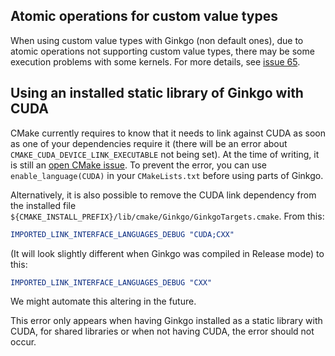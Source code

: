 ## Atomic operations for custom value types
When using custom value types with Ginkgo (non default ones), due to atomic operations not supporting custom value types, there may be some execution problems with some kernels. For more details, see [issue 65](https://github.com/ginkgo-project/ginkgo/issues/65).

## Using an installed static library of Ginkgo with CUDA

CMake currently requires to know that it needs to link against CUDA as soon as one of your dependencies require it (there will be an error about `CMAKE_CUDA_DEVICE_LINK_EXECUTABLE` not being set). At the time of writing, it is still an [open CMake issue](https://gitlab.kitware.com/cmake/cmake/issues/18614).
To prevent the error, you can use `enable_language(CUDA)` in your `CMakeLists.txt` before using parts of Ginkgo.

Alternatively, it is also possible to remove the CUDA link dependency from the installed file `${CMAKE_INSTALL_PREFIX}/lib/cmake/Ginkgo/GinkgoTargets.cmake`. From this:
```cmake
IMPORTED_LINK_INTERFACE_LANGUAGES_DEBUG "CUDA;CXX"
```
(It will look slightly different when Ginkgo was compiled in Release mode) to this:
```cmake
IMPORTED_LINK_INTERFACE_LANGUAGES_DEBUG "CXX"
```
We might automate this altering in the future.

This error only appears when having Ginkgo installed as a static library with CUDA, for shared libraries or when not having CUDA, the error should not occur.